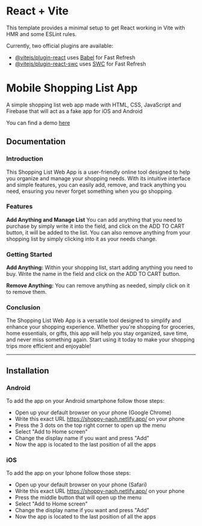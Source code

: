 # React + Vite

This template provides a minimal setup to get React working in Vite with HMR and some ESLint rules.

Currently, two official plugins are available:

- [@vitejs/plugin-react](https://github.com/vitejs/vite-plugin-react/blob/main/packages/plugin-react/README.md) uses [Babel](https://babeljs.io/) for Fast Refresh
- [@vitejs/plugin-react-swc](https://github.com/vitejs/vite-plugin-react-swc) uses [SWC](https://swc.rs/) for Fast Refresh

# Mobile Shopping List App

A simple shopping list web app made with HTML, CSS, JavaScript and Firebase that will act as a fake app for iOS and Android

You can find a demo [here](https://shoppy-naoh.netlify.app/)

## Documentation

### Introduction

This Shopping List Web App is a user-friendly online tool designed to help you organize and manage your shopping needs.
With its intuitive interface and simple features, you can easily add, remove, and track anything you need, ensuring you never forget something when you go shopping.

### Features

**Add Anything and Manage List**
You can add anything that you need to purchase by simply write it into the field, and click on the ADD TO CART button, it will be added to the list.
You can also remove anything from your shopping list by simply clicking into it as your needs change.

### Getting Started

**Add Anything:**
Within your shopping list, start adding anything you need to buy.
Write the name in the field and click on the ADD TO CART button.

**Remove Anything:**
You can remove anything as needed, simply click on it to remove them.

### Conclusion

The Shopping List Web App is a versatile tool designed to simplify and enhance your shopping experience.
Whether you're shopping for groceries, home essentials, or gifts, this app will help you stay organized, save time, and never miss something again.
Start using it today to make your shopping trips more efficient and enjoyable!

---

## Installation

### Android

To add the app on your Android smartphone follow those steps:

- Open up your default browser on your phone (Google Chrome)
- Write this exact URL https://shoppy-naoh.netlify.app/ on your phone
- Press the 3 dots on the top right corner to open up the menu
- Select "Add to Home screen"
- Change the display name if you want and press "Add"
- Now the app is located to the last position of all the apps

### iOS

To add the app on your Iphone follow those steps:

- Open up your default browser on your phone (Safari)
- Write this exact URL https://shoppy-naoh.netlify.app/ on your phone
- Press the middle button that will open up the menu
- Select "Add to Home screen"
- Change the display name if you want and press "Add"
- Now the app is located to the last position of all the apps
